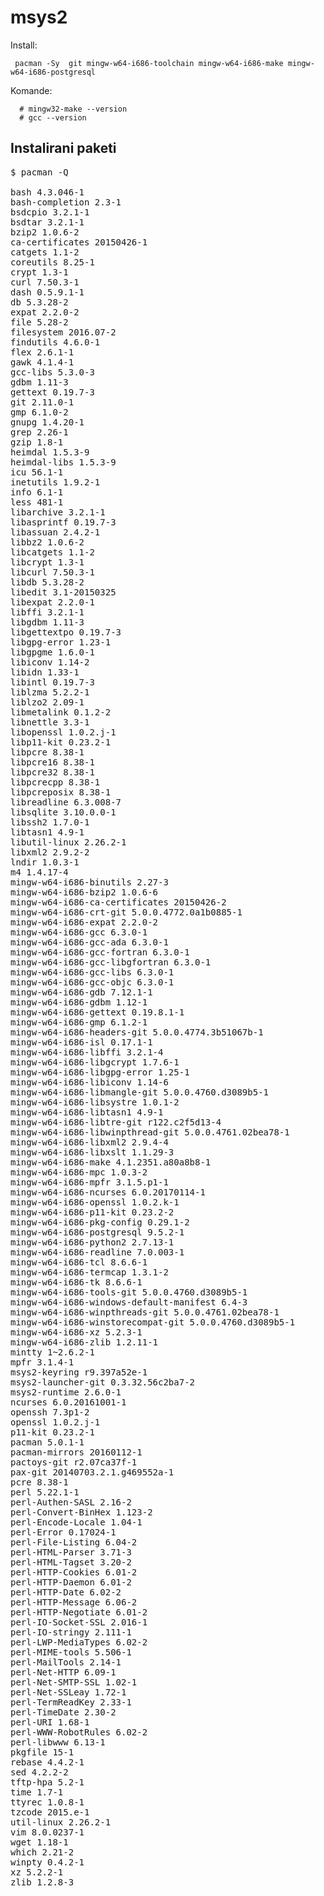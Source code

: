 # msys2

Install:

     pacman -Sy  git mingw-w64-i686-toolchain mingw-w64-i686-make mingw-w64-i686-postgresql

Komande:

      # mingw32-make --version
      # gcc --version


## Instalirani paketi

<pre>
$ pacman -Q

bash 4.3.046-1
bash-completion 2.3-1
bsdcpio 3.2.1-1
bsdtar 3.2.1-1
bzip2 1.0.6-2
ca-certificates 20150426-1
catgets 1.1-2
coreutils 8.25-1
crypt 1.3-1
curl 7.50.3-1
dash 0.5.9.1-1
db 5.3.28-2
expat 2.2.0-2
file 5.28-2
filesystem 2016.07-2
findutils 4.6.0-1
flex 2.6.1-1
gawk 4.1.4-1
gcc-libs 5.3.0-3
gdbm 1.11-3
gettext 0.19.7-3
git 2.11.0-1
gmp 6.1.0-2
gnupg 1.4.20-1
grep 2.26-1
gzip 1.8-1
heimdal 1.5.3-9
heimdal-libs 1.5.3-9
icu 56.1-1
inetutils 1.9.2-1
info 6.1-1
less 481-1
libarchive 3.2.1-1
libasprintf 0.19.7-3
libassuan 2.4.2-1
libbz2 1.0.6-2
libcatgets 1.1-2
libcrypt 1.3-1
libcurl 7.50.3-1
libdb 5.3.28-2
libedit 3.1-20150325
libexpat 2.2.0-1
libffi 3.2.1-1
libgdbm 1.11-3
libgettextpo 0.19.7-3
libgpg-error 1.23-1
libgpgme 1.6.0-1
libiconv 1.14-2
libidn 1.33-1
libintl 0.19.7-3
liblzma 5.2.2-1
liblzo2 2.09-1
libmetalink 0.1.2-2
libnettle 3.3-1
libopenssl 1.0.2.j-1
libp11-kit 0.23.2-1
libpcre 8.38-1
libpcre16 8.38-1
libpcre32 8.38-1
libpcrecpp 8.38-1
libpcreposix 8.38-1
libreadline 6.3.008-7
libsqlite 3.10.0.0-1
libssh2 1.7.0-1
libtasn1 4.9-1
libutil-linux 2.26.2-1
libxml2 2.9.2-2
lndir 1.0.3-1
m4 1.4.17-4
mingw-w64-i686-binutils 2.27-3
mingw-w64-i686-bzip2 1.0.6-6
mingw-w64-i686-ca-certificates 20150426-2
mingw-w64-i686-crt-git 5.0.0.4772.0a1b0885-1
mingw-w64-i686-expat 2.2.0-2
mingw-w64-i686-gcc 6.3.0-1
mingw-w64-i686-gcc-ada 6.3.0-1
mingw-w64-i686-gcc-fortran 6.3.0-1
mingw-w64-i686-gcc-libgfortran 6.3.0-1
mingw-w64-i686-gcc-libs 6.3.0-1
mingw-w64-i686-gcc-objc 6.3.0-1
mingw-w64-i686-gdb 7.12.1-1
mingw-w64-i686-gdbm 1.12-1
mingw-w64-i686-gettext 0.19.8.1-1
mingw-w64-i686-gmp 6.1.2-1
mingw-w64-i686-headers-git 5.0.0.4774.3b51067b-1
mingw-w64-i686-isl 0.17.1-1
mingw-w64-i686-libffi 3.2.1-4
mingw-w64-i686-libgcrypt 1.7.6-1
mingw-w64-i686-libgpg-error 1.25-1
mingw-w64-i686-libiconv 1.14-6
mingw-w64-i686-libmangle-git 5.0.0.4760.d3089b5-1
mingw-w64-i686-libsystre 1.0.1-2
mingw-w64-i686-libtasn1 4.9-1
mingw-w64-i686-libtre-git r122.c2f5d13-4
mingw-w64-i686-libwinpthread-git 5.0.0.4761.02bea78-1
mingw-w64-i686-libxml2 2.9.4-4
mingw-w64-i686-libxslt 1.1.29-3
mingw-w64-i686-make 4.1.2351.a80a8b8-1
mingw-w64-i686-mpc 1.0.3-2
mingw-w64-i686-mpfr 3.1.5.p1-1
mingw-w64-i686-ncurses 6.0.20170114-1
mingw-w64-i686-openssl 1.0.2.k-1
mingw-w64-i686-p11-kit 0.23.2-2
mingw-w64-i686-pkg-config 0.29.1-2
mingw-w64-i686-postgresql 9.5.2-1
mingw-w64-i686-python2 2.7.13-1
mingw-w64-i686-readline 7.0.003-1
mingw-w64-i686-tcl 8.6.6-1
mingw-w64-i686-termcap 1.3.1-2
mingw-w64-i686-tk 8.6.6-1
mingw-w64-i686-tools-git 5.0.0.4760.d3089b5-1
mingw-w64-i686-windows-default-manifest 6.4-3
mingw-w64-i686-winpthreads-git 5.0.0.4761.02bea78-1
mingw-w64-i686-winstorecompat-git 5.0.0.4760.d3089b5-1
mingw-w64-i686-xz 5.2.3-1
mingw-w64-i686-zlib 1.2.11-1
mintty 1~2.6.2-1
mpfr 3.1.4-1
msys2-keyring r9.397a52e-1
msys2-launcher-git 0.3.32.56c2ba7-2
msys2-runtime 2.6.0-1
ncurses 6.0.20161001-1
openssh 7.3p1-2
openssl 1.0.2.j-1
p11-kit 0.23.2-1
pacman 5.0.1-1
pacman-mirrors 20160112-1
pactoys-git r2.07ca37f-1
pax-git 20140703.2.1.g469552a-1
pcre 8.38-1
perl 5.22.1-1
perl-Authen-SASL 2.16-2
perl-Convert-BinHex 1.123-2
perl-Encode-Locale 1.04-1
perl-Error 0.17024-1
perl-File-Listing 6.04-2
perl-HTML-Parser 3.71-3
perl-HTML-Tagset 3.20-2
perl-HTTP-Cookies 6.01-2
perl-HTTP-Daemon 6.01-2
perl-HTTP-Date 6.02-2
perl-HTTP-Message 6.06-2
perl-HTTP-Negotiate 6.01-2
perl-IO-Socket-SSL 2.016-1
perl-IO-stringy 2.111-1
perl-LWP-MediaTypes 6.02-2
perl-MIME-tools 5.506-1
perl-MailTools 2.14-1
perl-Net-HTTP 6.09-1
perl-Net-SMTP-SSL 1.02-1
perl-Net-SSLeay 1.72-1
perl-TermReadKey 2.33-1
perl-TimeDate 2.30-2
perl-URI 1.68-1
perl-WWW-RobotRules 6.02-2
perl-libwww 6.13-1
pkgfile 15-1
rebase 4.4.2-1
sed 4.2.2-2
tftp-hpa 5.2-1
time 1.7-1
ttyrec 1.0.8-1
tzcode 2015.e-1
util-linux 2.26.2-1
vim 8.0.0237-1
wget 1.18-1
which 2.21-2
winpty 0.4.2-1
xz 5.2.2-1
zlib 1.2.8-3
</pre>
